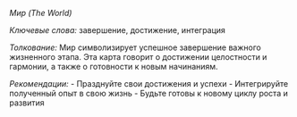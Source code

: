 *Мир \(The World\)*

*Ключевые слова:* завершение, достижение, интеграция

*Толкование:* 
Мир символизирует успешное завершение важного жизненного этапа\. Эта карта говорит о достижении целостности и гармонии, а также о готовности к новым начинаниям\.

*Рекомендации:*
\- Празднуйте свои достижения и успехи
\- Интегрируйте полученный опыт в свою жизнь
\- Будьте готовы к новому циклу роста и развития
